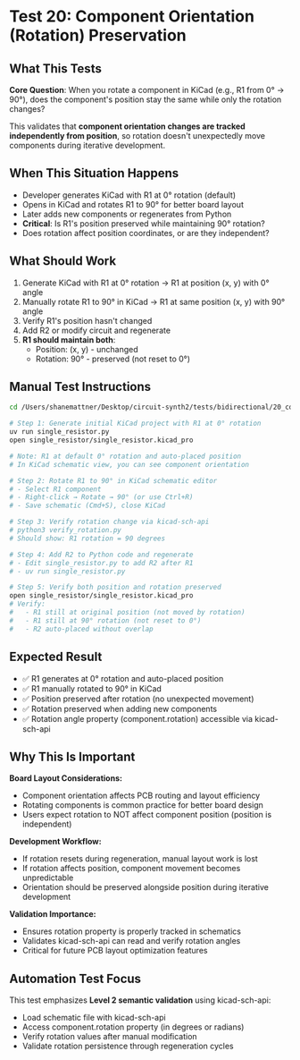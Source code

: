 # Test 20: Component Orientation (Rotation) Preservation

## What This Tests

**Core Question**: When you rotate a component in KiCad (e.g., R1 from 0° → 90°), does the component's position stay the same while only the rotation changes?

This validates that **component orientation changes are tracked independently from position**, so rotation doesn't unexpectedly move components during iterative development.

## When This Situation Happens

- Developer generates KiCad with R1 at 0° rotation (default)
- Opens in KiCad and rotates R1 to 90° for better board layout
- Later adds new components or regenerates from Python
- **Critical**: Is R1's position preserved while maintaining 90° rotation?
- Does rotation affect position coordinates, or are they independent?

## What Should Work

1. Generate KiCad with R1 at 0° rotation → R1 at position (x, y) with 0° angle
2. Manually rotate R1 to 90° in KiCad → R1 at same position (x, y) with 90° angle
3. Verify R1's position hasn't changed
4. Add R2 or modify circuit and regenerate
5. **R1 should maintain both**:
   - Position: (x, y) - unchanged
   - Rotation: 90° - preserved (not reset to 0°)

## Manual Test Instructions

```bash
cd /Users/shanemattner/Desktop/circuit-synth2/tests/bidirectional/20_component_orientation

# Step 1: Generate initial KiCad project with R1 at 0° rotation
uv run single_resistor.py
open single_resistor/single_resistor.kicad_pro

# Note: R1 at default 0° rotation and auto-placed position
# In KiCad schematic view, you can see component orientation

# Step 2: Rotate R1 to 90° in KiCad schematic editor
# - Select R1 component
# - Right-click → Rotate → 90° (or use Ctrl+R)
# - Save schematic (Cmd+S), close KiCad

# Step 3: Verify rotation change via kicad-sch-api
# python3 verify_rotation.py
# Should show: R1 rotation = 90 degrees

# Step 4: Add R2 to Python code and regenerate
# - Edit single_resistor.py to add R2 after R1
# - uv run single_resistor.py

# Step 5: Verify both position and rotation preserved
open single_resistor/single_resistor.kicad_pro
# Verify:
#   - R1 still at original position (not moved by rotation)
#   - R1 still at 90° rotation (not reset to 0°)
#   - R2 auto-placed without overlap
```

## Expected Result

- ✅ R1 generates at 0° rotation and auto-placed position
- ✅ R1 manually rotated to 90° in KiCad
- ✅ Position preserved after rotation (no unexpected movement)
- ✅ Rotation preserved when adding new components
- ✅ Rotation angle property (component.rotation) accessible via kicad-sch-api

## Why This Is Important

**Board Layout Considerations:**
- Component orientation affects PCB routing and layout efficiency
- Rotating components is common practice for better board design
- Users expect rotation to NOT affect component position (position is independent)

**Development Workflow:**
- If rotation resets during regeneration, manual layout work is lost
- If rotation affects position, component movement becomes unpredictable
- Orientation should be preserved alongside position during iterative development

**Validation Importance:**
- Ensures rotation property is properly tracked in schematics
- Validates kicad-sch-api can read and verify rotation angles
- Critical for future PCB layout optimization features

## Automation Test Focus

This test emphasizes **Level 2 semantic validation** using kicad-sch-api:
- Load schematic file with kicad-sch-api
- Access component.rotation property (in degrees or radians)
- Verify rotation values after manual modification
- Validate rotation persistence through regeneration cycles
